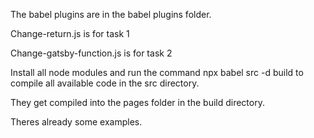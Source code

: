 

The babel plugins are in the babel plugins folder. 

Change-return.js is for task 1

Change-gatsby-function.js is for task 2


Install all node modules and run the command npx babel src -d build to compile all available code in the src directory.

They get compiled into the pages folder in the build directory. 


Theres already some examples. 
